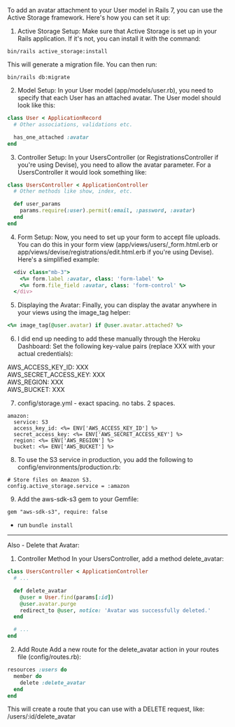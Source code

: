 To add an avatar attachment to your User model in Rails 7, you can use the Active Storage framework. Here's how you can set it up:


1. Active Storage Setup: Make sure that Active Storage is set up in your Rails application. If it's not, you can install it with the command:
```
bin/rails active_storage:install
```
This will generate a migration file. You can then run:

```
bin/rails db:migrate
```

2. Model Setup: In your User model (app/models/user.rb), you need to specify that each User has an attached avatar. The User model should look like this:
```ruby
class User < ApplicationRecord
  # Other associations, validations etc.

  has_one_attached :avatar
end
```

3. Controller Setup: In your UsersController (or RegistrationsController if you're using Devise), you need to allow the avatar parameter. For a UsersController it would look something like:
```ruby
class UsersController < ApplicationController
  # Other methods like show, index, etc.

  def user_params
    params.require(:user).permit(:email, :password, :avatar)
  end
end
```

4. Form Setup: Now, you need to set up your form to accept file uploads. You can do this in your form view (app/views/users/_form.html.erb or app/views/devise/registrations/edit.html.erb if you're using Devise). Here's a simplified example:
```ruby
  <div class="mb-3">
    <%= form.label :avatar, class: 'form-label' %>
    <%= form.file_field :avatar, class: 'form-control' %>
  </div>
```

5. Displaying the Avatar: Finally, you can display the avatar anywhere in your views using the image_tag helper:
```ruby
<%= image_tag(@user.avatar) if @user.avatar.attached? %>
```

6. I did end up needing to add these manually through the Heroku Dashboard:
Set the following key-value pairs (replace XXX with your actual credentials):

AWS_ACCESS_KEY_ID: XXX<br>
AWS_SECRET_ACCESS_KEY: XXX<br>
AWS_REGION: XXX<br>
AWS_BUCKET: XXX<br>

7. config/storage.yml - exact spacing. no tabs. 2 spaces.
```
amazon:
  service: S3
  access_key_id: <%= ENV['AWS_ACCESS_KEY_ID'] %>
  secret_access_key: <%= ENV['AWS_SECRET_ACCESS_KEY'] %>
  region: <%= ENV['AWS_REGION'] %>
  bucket: <%= ENV['AWS_BUCKET'] %>
```

8. To use the S3 service in production, you add the following to config/environments/production.rb:
```
# Store files on Amazon S3.
config.active_storage.service = :amazon
```
9. Add the aws-sdk-s3 gem to your Gemfile:
```
gem "aws-sdk-s3", require: false
```
* run ```bundle install```



---

Also - Delete that Avatar:

1. Controller Method
In your UsersController, add a method delete_avatar:

```ruby
class UsersController < ApplicationController
  # ...

  def delete_avatar
    @user = User.find(params[:id])
    @user.avatar.purge
    redirect_to @user, notice: 'Avatar was successfully deleted.'
  end

  # ...
end
```
2. Add Route
Add a new route for the delete_avatar action in your routes file (config/routes.rb):

```ruby
resources :users do
  member do
    delete :delete_avatar
  end
end
```
This will create a route that you can use with a DELETE request, like: /users/:id/delete_avatar